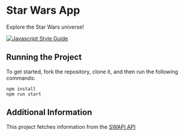 # Star Wars App

Explore the Star Wars universe!

[![Javascript Style Guide](https://badgen.net/badge/eslint/airbnb/ff5a5f?icon=airbnb)](https://github.com/airbnb/javascript)

## Running the Project

To get started, fork the repository, clone it, and then run the following commands:

    npm install
    npm run start

## Additional Information

This project fetches information from the [SWAPI API](https://swapi.dev/)
